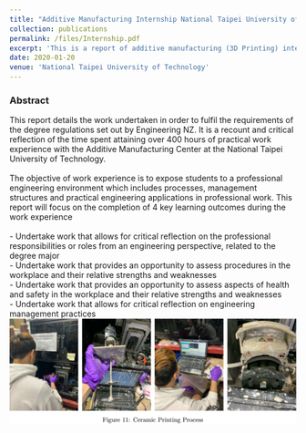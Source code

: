 ```yaml
---
title: "Additive Manufacturing Internship National Taipei University of Technology"
collection: publications
permalink: /files/Internship.pdf
excerpt: 'This is a report of additive manufacturing (3D Printing) internship I undertook at NTUT'
date: 2020-01-20
venue: 'National Taipei University of Technology'
---
```



<h3>Abstract</h3>
This report details the work undertaken in order to fulfil the requirements of the degree regulations set
out by Engineering NZ. It is a recount and critical reflection of the time spent attaining over 400 hours
of practical work experience with the Additive Manufacturing Center at the National Taipei University
of Technology. <br/>
<br/>The objective of work experience is to expose students to a professional engineering
environment which includes processes, management structures and practical engineering applications in
professional work. This report will focus on the completion of 4 key learning outcomes during the work
experience<br/>
<br/>
- Undertake work that allows for critical reflection on the professional responsibilities or
roles from an engineering perspective, related to the degree major<br/>
- Undertake work that provides an opportunity to assess procedures in the workplace
and their relative strengths and weaknesses<br/>
- Undertake work that provides an opportunity to assess aspects of health and safety in
the workplace and their relative strengths and weaknesses<br/>
- Undertake work that allows for critical reflection on engineering management practices<br/>

<img src='/images/ntut.png'>
